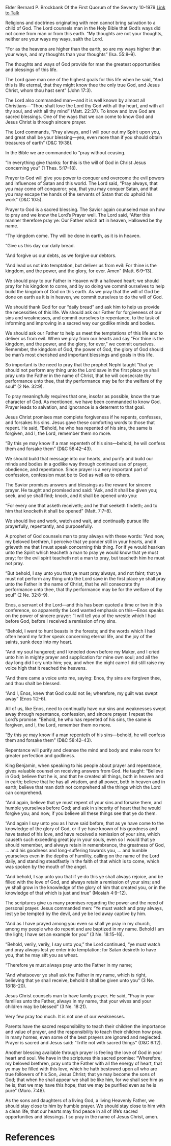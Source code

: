 Elder Bernard P. Brockbank
Of the First Quorum of the Seventy
10-1979
[Link to Talk](https://www.churchofjesuschrist.org/study/general-conference/1979/10/prayer-to-our-heavenly-father?lang=eng)

Religions and doctrines originating with men cannot bring salvation to a child of God. The Lord counsels man in the Holy Bible that God’s ways did not come from man or from this earth. “My thoughts are not your thoughts, neither are your ways my ways, saith the Lord.

“For as the heavens are higher than the earth, so are my ways higher than your ways, and my thoughts than your thoughts” (Isa. 55:8–9).

The thoughts and ways of God provide for man the greatest opportunities and blessings of this life.

The Lord gave man one of the highest goals for this life when he said, “And this is life eternal, that they might know thee the only true God, and Jesus Christ, whom thou hast sent” (John 17:3).

The Lord also commanded man—and it is well known by almost all Christians—“Thou shalt love the Lord thy God with all thy heart, and with all thy soul, and with all thy mind” (Matt. 22:37). To know and love God are sacred blessings. One of the ways that we can come to know God and Jesus Christ is through sincere prayer.

The Lord commands, “Pray always, and I will pour out my Spirit upon you, and great shall be your blessing—yea, even more than if you should obtain treasures of earth” (D&C 19:38).

In the Bible we are commanded to “pray without ceasing.

“In everything give thanks: for this is the will of God in Christ Jesus concerning you” (1 Thes. 5:17–18).

Prayer to God will give you power to conquer and overcome the evil powers and influences of Satan and this world. The Lord said, “Pray always, that you may come off conqueror; yea, that you may conquer Satan, and that you may escape the hands of the servants of Satan that do uphold his work” (D&C 10:5).

Prayer to God is a sacred blessing. The Savior again counseled man on how to pray and we know the Lord’s Prayer well. The Lord said, “After this manner therefore pray ye: Our Father which art in heaven, Hallowed be thy name.

“Thy kingdom come. Thy will be done in earth, as it is in heaven.

“Give us this day our daily bread.

“And forgive us our debts, as we forgive our debtors.

“And lead us not into temptation, but deliver us from evil: For thine is the kingdom, and the power, and the glory, for ever. Amen” (Matt. 6:9–13).

We should pray to our Father in Heaven with a hallowed heart; we should pray for his kingdom to come, and by so doing we commit ourselves to help build the kingdom of God on this earth. As we pray that the will of God be done on earth as it is in heaven, we commit ourselves to do the will of God.

We should thank God for our “daily bread” and ask him to help us provide the necessities of this life. We should ask our Father for forgiveness of our sins and weaknesses, and commit ourselves to repentance, to the task of informing and improving in a sacred way our godlike minds and bodies.

We should ask our Father to help us meet the temptations of this life and to deliver us from evil. When we pray from our hearts and say “For thine is the kingdom, and the power, and the glory, for ever,” we commit ourselves. Remember, the kingdom of God, the power of God, the glory of God should be man’s most cherished and important blessings and goals in this life.

So important is the need to pray that the prophet Nephi taught “that ye should not perform any thing unto the Lord save in the first place ye shall pray unto the Father in the name of Christ, that he will consecrate thy performance unto thee, that thy performance may be for the welfare of thy soul” (2 Ne. 32:9).

To pray meaningfully requires that one, insofar as possible, know the true character of God. As mentioned, we have been commanded to know God. Prayer leads to salvation, and ignorance is a deterrent to that goal.

Jesus Christ promises man complete forgiveness if he repents, confesses, and forsakes his sins. Jesus gave these comforting words to those that repent. He said, “Behold, he who has repented of his sins, the same is forgiven, and I, the Lord, remember them no more.

“By this ye may know if a man repenteth of his sins—behold, he will confess them and forsake them” (D&C 58:42–43).

We should build that message into our hearts, and purify and build our minds and bodies in a godlike way through continued use of prayer, obedience, and repentance. Since prayer is a very important part of confession, confession must be to God as well as to others.

The Savior promises answers and blessings as the reward for sincere prayer. He taught and promised and said: “Ask, and it shall be given you; seek, and ye shall find; knock, and it shall be opened unto you:

“For every one that asketh receiveth; and he that seeketh findeth; and to him that knocketh it shall be opened” (Matt. 7:7–8).

We should live and work, watch and wait, and continually pursue life prayerfully, repentantly, and purposefully.

A prophet of God counsels man to pray always with these words: “And now, my beloved brethren, I perceive that ye ponder still in your hearts, and it grieveth me that I must speak concerning this thing. For if ye would hearken unto the Spirit which teacheth a man to pray ye would know that ye must pray; for the evil spirit teacheth not a man to pray, but teacheth him he must not pray.

“But behold, I say unto you that ye must pray always, and not faint; that ye must not perform any thing unto the Lord save in the first place ye shall pray unto the Father in the name of Christ, that he will consecrate thy performance unto thee, that thy performance may be for the welfare of thy soul” (2 Ne. 32:8–9).

Enos, a servant of the Lord—and this has been quoted a time or two in this conference, so apparently the Lord wanted emphasis on this—Enos speaks on the power of sincere prayer: “I will tell you of the wrestle which I had before God, before I received a remission of my sins.

“Behold, I went to hunt beasts in the forests; and the words which I had often heard my father speak concerning eternal life, and the joy of the saints, sunk deep into my heart.

“And my soul hungered; and I kneeled down before my Maker, and I cried unto him in mighty prayer and supplication for mine own soul; and all the day long did I cry unto him; yea, and when the night came I did still raise my voice high that it reached the heavens.

“And there came a voice unto me, saying: Enos, thy sins are forgiven thee, and thou shalt be blessed.

“And I, Enos, knew that God could not lie; wherefore, my guilt was swept away” (Enos 1:2–6).

All of us, like Enos, need to continually have our sins and weaknesses swept away through repentance, confession, and sincere prayer. I repeat the Lord’s promise: “Behold, he who has repented of his sins, the same is forgiven, and I, the Lord, remember them no more.

“By this ye may know if a man repenteth of his sins—behold, he will confess them and forsake them” (D&C 58:42–43).

Repentance will purify and cleanse the mind and body and make room for greater perfection and godliness.

King Benjamin, when speaking to his people about prayer and repentance, gives valuable counsel on receiving answers from God. He taught: “Believe in God; believe that he is, and that he created all things, both in heaven and in earth; believe that he has all wisdom, and all power, both in heaven and in earth; believe that man doth not comprehend all the things which the Lord can comprehend.

“And again, believe that ye must repent of your sins and forsake them, and humble yourselves before God; and ask in sincerity of heart that he would forgive you; and now, if you believe all these things see that ye do them.

“And again I say unto you as I have said before, that as ye have come to the knowledge of the glory of God, or if ye have known of his goodness and have tasted of his love, and have received a remission of your sins, which causeth such exceeding great joy in your souls, even so I would that ye should remember, and always retain in remembrance, the greatness of God, … and his goodness and long-suffering towards you, … and humble yourselves even in the depths of humility, calling on the name of the Lord daily, and standing steadfastly in the faith of that which is to come, which was spoken by the mouth of the angel.

“And behold, I say unto you that if ye do this ye shall always rejoice, and be filled with the love of God, and always retain a remission of your sins; and ye shall grow in the knowledge of the glory of him that created you, or in the knowledge of that which is just and true” (Mosiah 4:9–12).

The scriptures give us many promises regarding the power and the need of personal prayer. Jesus commanded men: “Ye must watch and pray always, lest ye be tempted by the devil, and ye be led away captive by him.

“And as I have prayed among you even so shall ye pray in my church, among my people who do repent and are baptized in my name. Behold I am the light; I have set an example for you” (3 Ne. 18:15–16).

“Behold, verily, verily, I say unto you,” the Lord continued, “ye must watch and pray always lest ye enter into temptation; for Satan desireth to have you, that he may sift you as wheat.

“Therefore ye must always pray unto the Father in my name;

“And whatsoever ye shall ask the Father in my name, which is right, believing that ye shall receive, behold it shall be given unto you” (3 Ne. 18:18–20).

Jesus Christ counsels man to have family prayer. He said, “Pray in your families unto the Father, always in my name, that your wives and your children may be blessed” (3 Ne. 18:21).

Very few pray too much. It is not one of our weaknesses.

Parents have the sacred responsibility to teach their children the importance and value of prayer, and the responsibility to teach their children how pray. In many homes, even some of the best prayers are ignored and neglected. Prayer is sacred and Jesus said: “Trifle not with sacred things” (D&C 6:12).

Another blessing available through prayer is feeling the love of God in your heart and soul. We have in the scriptures this sacred promise: “Wherefore, my beloved brethren, pray unto the Father with all the energy of heart, that ye may be filled with this love, which he hath bestowed upon all who are true followers of his Son, Jesus Christ; that ye may become the sons of God; that when he shall appear we shall be like him, for we shall see him as he is; that we may have this hope; that we may be purified even as he is pure” (Moro. 7:48).

As the sons and daughters of a living God, a living Heavenly Father, we should stay close to him by humble prayer. We should stay close to him with a clean life, that our hearts may find peace in all of life’s sacred opportunities and blessings. I so pray in the name of Jesus Christ, amen.

# References
